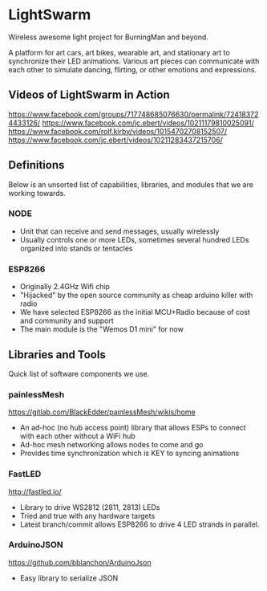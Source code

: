 # LightSwarm
Wireless awesome light project for BurningMan and beyond.

A platform for art cars, art bikes, wearable art, and stationary art to synchronize their LED animations.  Various art pieces can communicate with each other to simulate dancing, flirting, or other emotions and expressions.

## Videos of LightSwarm in Action
https://www.facebook.com/groups/717748685076630/permalink/724183724433126/
https://www.facebook.com/jc.ebert/videos/10211179810025091/
https://www.facebook.com/rolf.kirby/videos/10154702708152507/
https://www.facebook.com/jc.ebert/videos/10211283437215706/

## Definitions
Below is an unsorted list of capabilities, libraries, and modules that we are working towards.

### NODE
* Unit that can receive and send messages, usually wirelessly
* Usually controls one or more LEDs, sometimes several hundred LEDs organized into stands or tentacles

### ESP8266
* Originally 2.4GHz Wifi chip
* "Hijacked" by the open source community as cheap arduino killer with radio
* We have selected ESP8266 as the initial MCU+Radio because of cost and community and support
* The main module is the "Wemos D1 mini" for now

## Libraries and Tools
Quick list of software components we use.

### painlessMesh
https://gitlab.com/BlackEdder/painlessMesh/wikis/home

* An ad-hoc (no hub access point) library that allows ESPs to connect with each other without a WiFi hub
* Ad-hoc mesh networking allows nodes to come and go
* Provides time synchronization which is KEY to syncing animations

### FastLED
http://fastled.io/

* Library to drive WS2812 (2811, 2813) LEDs
* Tried and true with any hardware targets
* Latest branch/commit allows ESP8266 to drive 4 LED strands in parallel.

### ArduinoJSON
https://github.com/bblanchon/ArduinoJson

* Easy library to serialize JSON
